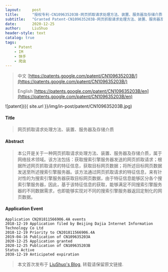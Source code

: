 ```yaml
---
layout:     post
title:      "授权专利-CN109635203B-网页抓取请求处理方法、装置、服务器及存储介质"
subtitle:   "Granted Patent-CN109635203B-网页抓取请求处理方法、装置、服务器及存储介质"
date:       2020-12-25
author:     LiuShuo
header-style: text
catalog: true
tags:
    - Patent
    - IM
    - 快手
    - 爬虫
---
```

> 中文 [https://patents.google.com/patent/CN109635203B/](https://patents.google.com/patent/CN109635203B/)
>
> English [https://patents.google.com/patent/CN109635203B/en](https://patents.google.com/patent/CN109635203B/en)

![patent]({{ site.url }}/img/in-post/patent/CN109635203B.jpg)
#### Title
> 网页抓取请求处理方法、装置、服务器及存储介质











#### Abstract
> 本公开是关于一种网页抓取请求处理方法、装置、服务器及存储介质，属于网络技术领域。该方法包括：获取搜索引擎服务器发送的网页抓取请求；根据所述网页抓取请求的特征信息，获取目标网页数据；将所述目标网页数据发送至所述搜索引擎服务器。该方法通过网页抓取请求的特征信息，来有针对性的为搜索引擎服务器获取目标网页数据，由于特征信息能够区分各个搜索引擎服务器，因此，基于该特征信息的获取，能够满足不同搜索引擎服务器的不同数据需求，也即能够实现对不同的搜索引擎服务器返回定制化的网页数据。











#### Application Event
```
Application CN201811566906.4A events 
2018-12-19 Application filed by Beijing Dajia Internet Information Technology Co Ltd
2018-12-19 Priority to CN201811566906.4A
2019-04-16 Publication of CN109635203A
2020-12-25 Application granted
2020-12-25 Publication of CN109635203B
Status Active
2038-12-19 Anticipated expiration
```
> 本文首次发布于 [LiuShuo's Blog](https://liushuo.me), 
转载请保留原文链接.
